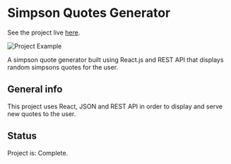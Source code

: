 # Simpson Quotes Generator
See the project live [here](https://zanderbe-simpson-quote-machine.glitch.me/).

![Project Example](https://cdn.glitch.com/622cc131-af41-43d1-9e2f-67d10194a5bd%2FScreen%20Shot%202019-08-29%20at%204.29.59%20PM.png?v=1567121426286)

A simpson quote generator built using React.js and REST API that displays random simpsons quotes for the user.  

## General info
This project uses React, JSON and REST API in order to display and serve new quotes to the user. 

## Status
Project is: Complete.
